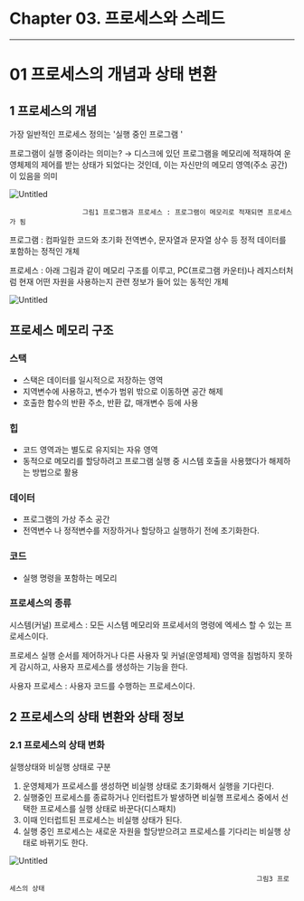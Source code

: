 # Chapter 03. 프로세스와 스레드

---

# 01 프로세스의 개념과 상태 변환

## 1 프로세스의 개념

가장 일반적인 프로세스 정의는 '실행 중인 프로그램 '

프로그램이 실행 중이라는 의미는? → 디스크에 있던 프로그램을 메모리에 적재하여 운영체제의 제어를 받는 상태가 되었다는 것인데, 이는 자신만의 메모리 영역(주소 공간)이 있음을 의미

![Untitled](Chapter%2003%20%E1%84%91%E1%85%B3%E1%84%85%E1%85%A9%E1%84%89%E1%85%A6%E1%84%89%E1%85%B3%E1%84%8B%E1%85%AA%20%E1%84%89%E1%85%B3%E1%84%85%E1%85%A6%E1%84%83%E1%85%B3%2064f59d57587d4525a9a14ec00f5577ed/Untitled.png)

                      그림1 프로그램과 프로세스 : 프로그램이 메모리로 적재되면 프로세스가 됨

프로그램 : 컴파일한 코드와 초기화 전역변수, 문자열과 문자열 상수 등 정적 데이터를 포함하는 정적인 개체

프로세스 : 아래 그림과 같이 메모리 구조를 이루고, PC(프로그램 카운터)나 레지스터처럼 현재 어떤 자원을 사용하는지 관련 정보가 들어 있는 동적인 개체

![Untitled](Chapter%2003%20%E1%84%91%E1%85%B3%E1%84%85%E1%85%A9%E1%84%89%E1%85%A6%E1%84%89%E1%85%B3%E1%84%8B%E1%85%AA%20%E1%84%89%E1%85%B3%E1%84%85%E1%85%A6%E1%84%83%E1%85%B3%2064f59d57587d4525a9a14ec00f5577ed/Untitled%201.png)

## 프로세스 메모리 구조

### 스택

- 스택은 데이터를 일시적으로 저장하는 영역
- 지역변수에 사용하고, 변수가 범위 밖으로 이동하면 공간 해제
- 호출한 함수의 반환 주소, 반환 값, 매개변수 등에 사용

### 힙

- 코드 영역과는 별도로 유지되는 자유 영역
- 동적으로 메모리를 할당하려고 프로그램 실행 중 시스템 호출을 사용했다가 해제하는 방법으로 활용

### 데이터

- 프로그램의 가상 주소 공간
- 전역변수 나 정적변수를 저장하거나 할당하고 실행하기 전에 초기화한다.

### 코드

- 실행 명령을 포함하는 메모리

### 프로세스의 종류

시스템(커널) 프로세스 : 모든 시스템 메모리와 프로세서의 명령에 엑세스 할 수 있는 프로세스이다.

프로세스 실행 순서를 제어하거나 다른 사용자 및 커널(운영체제) 영역을 침범하지 못하게 감시하고, 사용자 프로세스를 생성하는 기능을 한다.

사용자 프로세스 : 사용자 코드를 수행하는 프로세스이다.

## 2 프로세스의 상태 변환와 상태 정보

### 2.1 프로세스의 상태 변화

실행상태와 비실행 상태로 구분

1. 운영체제가 프로세스를 생성하면 비실행 상태로 초기화해서 실행을 기다린다.
2. 실행중인 프로세스를 종료하거나 인터럽트가 발생하면 비실행 프로세스 중에서 선택한 프로세스를 실행 상태로 바꾼다(디스패치)
3. 이때 인터럽트된 프로세스는 비실행 상태가 된다.
4. 실행 중인 프로세스는 새로운 자원을 할당받으려고 프로세스를 기다리는 비실행 상태로 바뀌기도 한다.

![Untitled](Chapter%2003%20%E1%84%91%E1%85%B3%E1%84%85%E1%85%A9%E1%84%89%E1%85%A6%E1%84%89%E1%85%B3%E1%84%8B%E1%85%AA%20%E1%84%89%E1%85%B3%E1%84%85%E1%85%A6%E1%84%83%E1%85%B3%2064f59d57587d4525a9a14ec00f5577ed/Untitled%202.png)

                                                                 그림3 프로세스의 상태